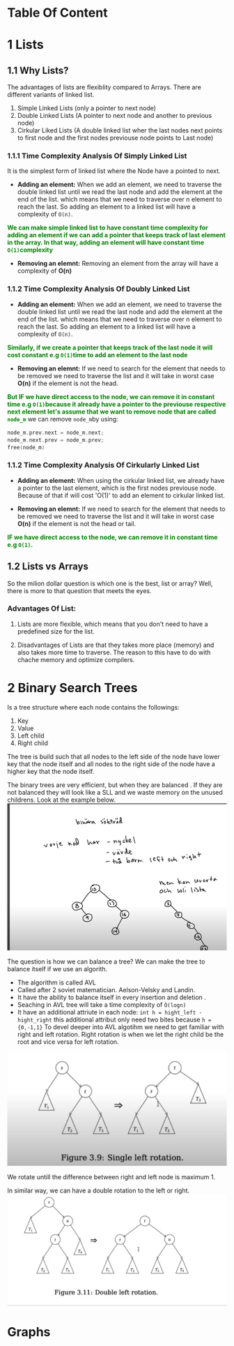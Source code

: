 # Table Of Content 


# 1 Lists
## 1.1 Why Lists? 
The advantages of lists are flexiblity compared to Arrays. There are different variants of linked list. 

1. Simple Linked Lists (only a pointer to next node) 
2. Double Linked Lists (A pointer to next node and another to previous node)
3. Cirkular Liked Lists (A double linked list wher the last nodes next points to first node and the first nodes previouse node points to Last node)


### 1.1.1 Time Complexity Analysis Of Simply Linked List
It is the simplest form of linked list where the Node have a pointed to next. 

* **Adding an element:**
When we add an element, we need to traverse the double linked list until we read the last node and add the element at the end of the list. which means that we need to traverse over n element to reach the last. So adding an element to a linked list will have a complexity of `O(n)`.

<font color = green> **We can make simple linked list to have constant time complexity for adding an element if we can add a pointer that keeps track of last element in the array. In that way, adding an element will have constant time `O(1)`complexity** </font>

* **Removing an elemnt:** 
Removing an element from the array will have a complexity of **O(n)**

### 1.1.2 Time Complexity Analysis Of Doubly Linked List
* **Adding an element:**
When we add an element, we need to traverse the double linked list until we read the last node and add the element at the end of the list. which means that we need to traverse over n element to reach the last. So adding an element to a linked list will have a complexity of `O(n)`.

<font color = green> **Similarly, if we create a pointer that keeps track of the last node it will cost constant e.g `O(1)`time to add an element to the last node** </font>

* **Removing an elemnt:** 
If we need to search for the element that needs to be removed we need to traverse the list and it will take in worst case **O(n)** if the element is not the head.

<font color = green> **But IF we have direct access to the node, we can remove it in constant time e.g `O(1)`because it already have a pointer to the previouse respective next element let's assume that we want to remove node that are called `node_m`** </font>
we can remove `node_m`by using: 
```c
node_m.prev.next = node_m.next;
node_m.next.prev = node_m.prev;
free(node_m)
```

### 1.1.2 Time Complexity Analysis Of Cirkularly Linked List
* **Adding an element:**
When using the cirkular linked list, we already have a pointer to the last element, which is the first nodes previouse node. Because of that if will cost 'O(1)' to add an element to cirkular linked list.

* **Removing an elemnt:** 
If we need to search for the element that needs to be removed we need to traverse the list and it will take in worst case **O(n)** if the element is not the head or tail. 

<font color = green> **IF we have direct access to the node, we can remove it in constant time e.g `O(1)`.** </font>


## 1.2 Lists vs Arrays
So the milion dollar question is which one is the best, list or array? Well, there is more to that question that meets the eyes. 
### Advantages Of List: 
1. Lists are more flexible, which means that you don't need to have a predefined size for the list.

2. Disadvantages of Lists are that they takes more place (memory) and also takes more time to traverse. The reason to this have to do with chache memory and optimize compilers. 

# 2 Binary Search Trees 
Is a tree structure where each node contains the followings: 
1. Key
2. Value
3. Left child
4. Right child

The tree is build such that all nodes to the left side of the node have lower key that the node itself and all nodes to the right side of the node have a higher key that the node itself. 

The binary trees are very efficient, but when they are balanced . If they are not balanced they will look like a SLL and we waste memory on the unused childrens. Look at the example below.
![alt text](image.png)

The question is how we can balance a tree? We can make the tree to balance itself if we use an algorith. 

- The algorithm is called AVL 
- Called after 2 soviet matematician. Aelson-Velsky and Landin. 
- It have the ability to balance itself in every insertion and deletion . 
- Seaching in AVL tree will take a time complexity of `Ò(logn)`
- It have an additional attriute in each node: `int h = hight_left - hight_right` this additional attribut only need two bites because `h = {0,-1,1}` 
To devel deeper into AVL algotihm we need to get familiar with right and left rotation. Right rotation is when we let the right child be the root and vice versa for left rotation. 

![alt text](image-1.png)


We rotate untill the difference between right and left node is maximum 1. 

In similar way, we can have a double rotation to the left or right. 
![alt text](image-2.png)


# Graphs 
